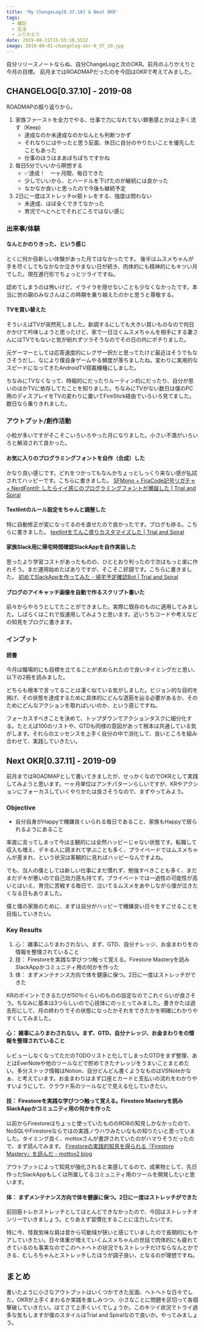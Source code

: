 ```yaml
---
title: 'My ChangeLog[0.37.10] & Next OKR'
tags:
  - 雑記
  - 生活
  - ふりかえり
date: 2019-08-31T15:55:18.553Z
image: 2019-09-01-changelog-okr-0_37_10.jpg
---
```

自分リリースノートならぬ、自分ChangeLogと次のOKR。前月のふりかえりと今月の目標。
前月まではROADMAPだったのを今回はOKRで考えてみました。

## CHANGELOG[0.37.10] - 2019-08
ROADMAPの振り返りから。
1. 家族ファーストを全力でやる、仕事で力になれてない罪悪感とかは上手く流す（Keep)
    + 達成なのか未達成なのかなんとも判断つかず
    + それなりにはやったと思う反面、休日に自分のやりたいことを優先したこともあった
    + 仕事のほうはまあぼちぼちですかね
2. 毎日5分でいいから瞑想する
    + ✅達成！　一ヶ月間、毎日できた
    + 少しでいいから、とハードルを下げたのが継続には良かった
    + なかなか良いと思ったので今後も継続予定
3. 2日に一度はストレッチor筋トレをする、強度は問わない
    + 未達成、ほぼ全くできてなかった
    + 育児でへとへとでそれどころではない感じ

### 出来事/体験
#### なんとかのりきった、という感じ
とくに何か目新しい体験があった月ではなかったです。
後半はムスメちゃんが手を尽くしてもなかなか泣きやまない日が続き、肉体的にも精神的にもキツい月でした。現在進行形でちょっとツライですね。

認めてしまうのは怖いけど、イライラを隠せないことも少なくなかったです。本当に世の親のみなさんはこの時期を乗り越えたのかと思うと尊敬する。

#### TVを買い替えた
そういえばTVが突然死しました。新調するにしても大きい買いものなので何日かかけて吟味しようと思ったけど、家で一日泣くムスメちゃんを相手にする妻さんにはTVでもないと気が紛れずツラそうなのでその日の内にポチりました。

元ゲーマーとしては応答速度的にレグザ一択だと思ってたけど最近はそうでもなさそうだし、なにより僕自身ゲームやる頻度が落ちましたね。変わりに実用的なスピードになってきたAndroidTV搭載機種にしました。

ちなみにTVなくなって、時報的にだったりルーティン的にだったり、自分が思いのほかTVに依存してたことを知りました。ちなみにTVがない数日は僕のPC用のディスプレイをTVの変わりに置いてFireStick経由でいろいろ見てました。数日なら乗りきれました。

### アウトプット/創作活動
小粒が多いですがそこそこいろいろやった月になりました。小さい不満がいろいろと解消されて良かった。

#### お気に入りのプログラミングフォントを自作（合成）した
かなり良い感じです。どれをつかってもなんかちょっとしっくり来ない感が払拭されてハッピーです。こちらに書きました。
[SFMono \+ FiraCode記号リガチャ \+ NerdFont化 したらイイ感じのプログラミングフォントが爆誕した \| Trial and Spiral](/combine-sfmono-ligaturizer-nerd-font/)

#### Textlintのルール設定をちゃんと調整した
特に自動修正が変になってるのを直せたので良かったです。ブログも捗る。こちらに書きました。
[textlintをてんこ盛りカスタマイズした \| Trial and Spiral](/fully-customized-textlint/)

#### 家族Slack用に帰宅時間確認SlackAppを自作実装した
思ったより学習コストがあったものの、ひととおり判ったので次はもっと楽に作れそう。まだ運用始めたばありですが、そこそこ好調です。こちらに書きました。
[初めてSlackAppを作ってみた - 帰宅予定確認Bot \| Trial and Spiral](/develop-first-slack-app/)

#### ブログのアイキャッチ画像を自動で作るスクリプト書いた
前々からやろうとしてたことができました。実際に既存のものに適用してみました。しばらくはこれで仮運用してみようと思います。近いうちコードや考えなどの知見をブログに書きます。

### インプット
#### 読書
今月は職場的にも目標を立てることが求められたので良いタイミングだと思い、以下の2冊を読みました。

<AdCard asin="4833419238" title="ザ・コーチ - 最高の自分に出会える『目標の達人ノート』" image-url="https://images-na.ssl-images-amazon.com/images/I/41GC3tJCzZL._SX346_BO1,204,203,200_.jpg" date="2019-08-31" searchWords="ザ・コーチ - 最高の自分に出会える『目標の達人ノート』" />

<AdCard asin="4822255646" title="OKR(オーケーアール) シリコンバレー式で大胆な目標を達成する方法" image-url="https://images-na.ssl-images-amazon.com/images/I/51uoteQoTmL._SX342_BO1,204,203,200_.jpg" date="2019-08-31" searchWords="OKR" />

どちらも根本で言ってることは凄く似ている気がしました。ビジョン的な目的を掲げ、その状態を達成するために具体的にどんな道筋を辿る必要があるか、そのためにどんなアクションを取ればいいのか、という感じですね。

フォーカスすべきことを決めて、トップダウンでアクションタスクに細分化する。たとえば100のリストや、GTDも同様の意図があって根本は共通している気がします。それらのエッセンスを上手く自分の中で消化して、良いところを組み合わせて、実践していきたい。

## Next OKR[0.37.11] - 2019-09
前月まではROADMAPとして書いてきましたが、せっかくなのでOKRとして実践してみようと思います。一ヶ月単位はアンチパターンらしいですが、KRやアクションにフォーカスしていくやりかたは良さそうなので、まずやってみよう。

### Objective
+ 自分自身がHappyで機嫌良くいられる毎日であること、家族もHappyで居られるようにあること

率直に言ってしまって今は主観的には全然ハッピーじゃない状態です。転職して収入も増え、デキる人に囲まれて学ぶことも多く、プライベードではムスメちゃんが産まれ、という状況は客観的に見ればハッピーなんですよね。

でも、当人の僕としては新しい仕事にまだ慣れず、勉強すべきことも多く、まだまだデキが悪いので自己効力感も持てず。プライベートでは一過性の可能性が高いとはいえ、育児に苦戦する毎日で、泣いてるムスメをあやしながら僕が泣きたくなる日もありました。

僕と僕の家族のために、まずは自分がハッピーで機嫌良い日々をすごせることを目指していきたい。

### Key Results
1. 心： 雑事にふりまわされない。まず、GTD、自分ナレッジ、お金まわりをの情報を整理されていること
2. 技： Firestoreを実践な学びつつ触って覚える。Firestore Masteryを読みSlackAppかコミュニティ用の何かを作った
3. 体： まずメンテナンス方向で体を健康に保つ。2日に一度はストレッチができた

KRのポイントできるたびが50％ぐらいのものの設定なのでこれぐらいが良さそう。ちなみに基本は3つらしいので心技体にのっとってみました。書きかたは過去形にして、月の終わりでその状態になったかそれをできたかを明確にわかりやすくしてみました。

#### 心： 雑事にふりまわされない。まず、GTD、自分ナレッジ、お金まわりをの情報を整理されていること
レビューしなくなってただのTODOリストと化してしまったGTDをまず整理、あとはEverNoteや他のツールなどで貯めてきたナレッジをうまいことまとめたい。多分ストック情報はNotion、自分どんどん書くようなものはVSNoteかなぁ、と考えています。お金まわりはまず口座とカードと支払いの流れをわかりやすいようにして、クラウド系のツールなどで見える化していきたい。

#### 技： Firestoreを実践な学びつつ触って覚える。Firestore Masteryを読みSlackAppかコミュニティ用の何かを作った
以前からFirestoreはちょっと使っていたもののRDBの知見しかなかったので、NoSQLやFirestoreならではの実践ノウハウみたいなもの知りたいと思っていました。タイミング良く、mottoxさんが書評されていたのがハマりそうだったので、まず読んでみます。
[Firestoreの実践的知見を得られる『Firestore Mastery』を読んだ \- mottox2 blog](https://mottox2.com/posts/379)

アウトプットによって知見が強化されると実感してるので、成果物として、先日作ったSlackAppもしくは所属してるコミュニティ用のツールを開発したいと思います。

#### 体： まずメンテナンス方向で体を健康に保つ。2日に一度はストレッチができた
前回筋トレかストレッチとしてほとんどできなかったので、今回はストレッチオンリーでいきましょう。とりあえず習慣化することに注力したいです。

特に今、怪我気味な肩は昔から可動域が狭いと感じていましたので長期的にもケアしていきたい。日々体重が増えていくムスメちゃんの世話で肉体的にも疲れてきているのも事実なのでこのヘトヘトの状況でもストレッチだけならなんとかできる、むしろちゃんとストレッチしたほうが調子良い、となるのが理想ですね。

## まとめ
書いたように小さなアウトプットはいくつかできた反面、ヘトヘトな日々でした。OKRが上手くまわるか実践を楽しみつつ、小さなことに問題を区切って各個撃破していきたい。はてさて上手くいくでしょうか。このキツイ状況でトライ過多な気もしますが僕のスタイルはTrial and Spiralなので良いか。やってみましょう。
